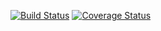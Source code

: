[![Build Status](https://travis-ci.com/genia10/task1.svg?branch=master)](https://travis-ci.com/genia10/task1)
[![Coverage Status](https://coveralls.io/repos/github/genia10/task1/badge.svg?branch=master)](https://coveralls.io/github/genia10/task1?branch=master)

